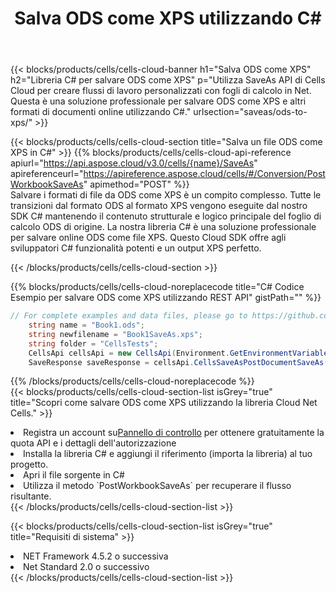 ﻿---
title:  Salva ODS come XPS utilizzando C#
description:  Utilizzando Aspose.Cells Cloud SDK per C# per salvare il file in formato ODS come file in formato XPS.
kwords: Excel, Save ODS as XPS, REST, C#
howto: How to save ODS as XPS using Aspose.Cells Cloud C# library.
---
{{< blocks/products/cells/cells-cloud-banner h1="Salva ODS come XPS" h2="Libreria C# per salvare ODS come XPS" p="Utilizza SaveAs API di Cells Cloud per creare flussi di lavoro personalizzati con fogli di calcolo in Net. Questa è una soluzione professionale per salvare ODS come XPS e altri formati di documenti online utilizzando C#." urlsection="saveas/ods-to-xps/" >}}

{{< blocks/products/cells/cells-cloud-section title="Salva un file ODS come XPS in C#" >}}
{{% blocks/products/cells/cells-cloud-api-reference apiurl="https://api.aspose.cloud/v3.0/cells/{name}/SaveAs" apireferenceurl="https://apireference.aspose.cloud/cells/#/Conversion/PostWorkbookSaveAs" apimethod="POST" %}}
<br/>
Salvare i formati di file da ODS come XPS è un compito complesso. Tutte le transizioni dal formato ODS al formato XPS vengono eseguite dal nostro SDK C# mantenendo il contenuto strutturale e logico principale del foglio di calcolo ODS di origine. La nostra libreria C# è una soluzione professionale per salvare online ODS come file XPS. Questo Cloud SDK offre agli sviluppatori C# funzionalità potenti e un output XPS perfetto.

{{< /blocks/products/cells/cells-cloud-section >}}

{{% blocks/products/cells/cells-cloud-noreplacecode title="C# Codice Esempio per salvare ODS come XPS utilizzando REST API" gistPath="" %}}
  
```cs
// For complete examples and data files, please go to https://github.com/aspose-cells-cloud/aspose-cells-cloud-dotnet/
    string name = "Book1.ods";
    string newfilename = "Book1SaveAs.xps";
    string folder = "CellsTests";
    CellsApi cellsApi = new CellsApi(Environment.GetEnvironmentVariable("ProductClientId"), Environment.GetEnvironmentVariable("ProductClientSecret"));
    SaveResponse saveResponse = cellsApi.CellsSaveAsPostDocumentSaveAs(name, null, newfilename, null,null,folder);
```
  
{{% /blocks/products/cells/cells-cloud-noreplacecode %}}
<br/>
{{< blocks/products/cells/cells-cloud-section-list isGrey="true" title="Scopri come salvare ODS come XPS utilizzando la libreria Cloud Net Cells." >}}
<li> Registra un account su<a href="https://dashboard.aspose.cloud/">Pannello di controllo</a> per ottenere gratuitamente la quota API e i dettagli dell'autorizzazione</li>
<li>Installa la libreria C# e aggiungi il riferimento (importa la libreria) al tuo progetto.</li>
<li>Apri il file sorgente in C#</li>
<li>Utilizza il metodo `PostWorkbookSaveAs` per recuperare il flusso risultante.</li>
{{< /blocks/products/cells/cells-cloud-section-list >}}

{{< blocks/products/cells/cells-cloud-section-list isGrey="true" title="Requisiti di sistema" >}}
<li>NET Framework 4.5.2 o successiva</li>
<li>Net Standard 2.0 o successivo</li>
{{< /blocks/products/cells/cells-cloud-section-list >}}
